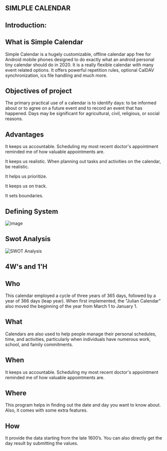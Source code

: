 ## SIMLPLE CALENDAR
## Introduction:

## What is Simple Calendar

Simple Calendar is a hugely customizable, offline calendar app free for Android mobile phones designed to do exactly what an android personal tiny calendar should do in 2020. It is a really flexible calendar with many event related options. It offers powerful repetition rules, optional CalDAV synchronization, ics file handling and much more.

## Objectives of project

The primary practical use of a calendar is to identify days: to be informed about or to agree on a future event and to record an event that has happened. Days may be significant for agricultural, civil, religious, or social reasons.

## Advantages
It keeps us accountable. Scheduling my most recent doctor's appointment reminded me of how valuable appointments are.

It keeps us realistic. When planning out tasks and activities on the calendar, be realistic. 

It helps us prioritize. 

It keeps us on track. 

It sets boundaries.

## Defining System                       
![image](https://user-images.githubusercontent.com/85540441/125240150-58dbad00-e307-11eb-8b53-9dd44efbca74.png)

## Swot Analysis
![SWOT Analysis](https://user-images.githubusercontent.com/85540441/125193904-858eb680-e26c-11eb-8603-daee4a15b111.png)
## 4W's and 1'H

## Who
This calendar employed a cycle of three years of 365 days, followed by a year of 366 days (leap year). When first implemented, the "Julian Calendar" also moved the beginning of the year from March 1 to January 1.
                                   
## What
Calendars are also used to help people manage their personal schedules, time, and activities, particularly when individuals have numerous work, school, and family commitments. 
                                
## When
It keeps us accountable. Scheduling my most recent doctor's appointment reminded me of how valuable appointments are.
 
## Where 
This program helps in finding out the date and day you want to know about. Also, it comes with some extra features.
  
## How
It provide the data starting from the late 1600’s. You can also directly get the day result by submitting the values.
